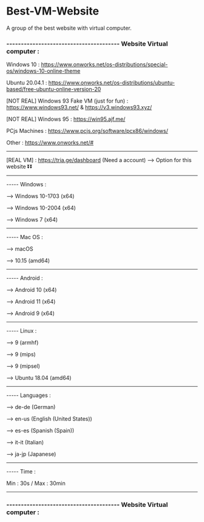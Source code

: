 # Best-VM-Website
A group of the best website with virtual computer.

### --------------------------------------- Website Virtual computer :

Windows 10 : https://www.onworks.net/os-distributions/special-os/windows-10-online-theme

Ubuntu 20.04.1 : https://www.onworks.net/os-distributions/ubuntu-based/free-ubuntu-online-version-20

[NOT REAL] Windows 93 Fake VM (just for fun) : https://www.windows93.net/ & https://v3.windows93.xyz/

[NOT REAL] Windows 95 : https://win95.ajf.me/

PCjs Machines : https://www.pcjs.org/software/pcx86/windows/

Other : https://www.onworks.net/#

--------------------

[REAL VM] : https://tria.ge/dashboard (Need a account)
--> Option for this website ⏬⏬

--------------------

----- Windows :

--> Windows 10-1703 (x64)

--> Windows 10-2004 (x64)

--> Windows 7 (x64)

--------------------

----- Mac OS :

--> macOS

--> 10.15 (amd64)

--------------------

----- Android :

--> Android 10 (x64)

--> Android 11 (x64)

--> Android 9 (x64)

--------------------

----- Linux :

--> 9 (armhf)

--> 9 (mips) 

--> 9 (mipsel)

--> Ubuntu 18.04 (amd64)

--------------------

----- Languages :

--> de-de (German)

--> en-us (English (United States))

--> es-es (Spanish (Spain))

--> it-it (Italian)

--> ja-jp (Japanese)

--------------------

----- Time :

Min : 30s / Max : 30min

--------------------

### --------------------------------------- Website Virtual computer :
